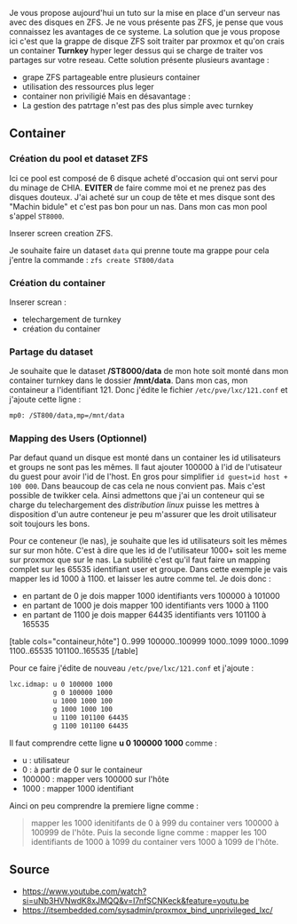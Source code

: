 
Je vous propose aujourd'hui un tuto sur la mise en place d'un serveur nas avec des disques en ZFS. Je ne vous présente pas ZFS, je pense que vous connaissez les avantages de ce systeme. 
La solution que je vous propose ici c'est que la grappe de disque ZFS soit traiter par proxmox et qu'on crais un container **Turnkey** hyper leger dessus qui se charge de traiter vos partages sur votre reseau. 
Cette solution présente plusieurs avantage : 
- grape ZFS partageable entre plusieurs container
- utilisation des ressources plus leger
- container non priviligié
Mais en désavantage :
- La gestion des patrtage n'est pas des plus simple avec turnkey

## Container
### Création du pool et dataset ZFS

Ici ce pool est composé de 6 disque acheté d'occasion qui ont servi pour du minage de CHIA. **EVITER** de faire comme moi et ne prenez pas des disques douteux. J'ai acheté sur un coup de tête et mes disque sont des "Machin bidule" et c'est pas bon pour un nas. Dans mon cas mon pool s'appel `ST8000`.

Inserer screen creation ZFS. 

Je souhaite faire un dataset `data` qui prenne toute ma grappe pour cela j'entre la commande : `zfs create ST800/data`

### Création du container

Inserer screan :
- telechargement de turnkey
- création du container

### Partage du dataset

Je souhaite que le dataset **/ST8000/data** de mon hote soit monté dans mon container turnkey dans le dossier **/mnt/data**.
Dans mon cas, mon containeur a l'identifiant 121.  Donc j'édite le fichier `/etc/pve/lxc/121.conf` et j'ajoute cette ligne :

~~~bash
mp0: /ST800/data,mp=/mnt/data
~~~

### Mapping des Users (Optionnel)

Par defaut quand un disque est monté dans un container les id utilisateurs et groups ne sont pas les mêmes. Il faut ajouter 100000 à l'id de l'utisateur du guest pour avoir l'id de l'host. En gros pour simplifier `id guest=id host + 100 000`. 
Dans beaucoup de cas cela ne nous convient pas. Mais c'est possible de twikker cela. Ainsi admettons que j'ai un conteneur qui se charge du telechargement des _distribution linux_ puisse les mettres à disposition d'un autre conteneur je peu m'assurer que les droit utilisateur soit toujours les bons. 

Pour ce conteneur (le nas), je souhaite que les id utilisateurs soit les mêmes sur sur mon hôte. C'est à dire que les id de l'utilisateur 1000+ soit les meme sur proxmox que sur le nas. La subtilité c'est qu'il faut faire un mapping complet sur les 65535 identifiant user et groupe. Dans cette exemple je vais mapper les id 1000 à 1100. et laisser les autre comme tel. Je dois donc :
- en partant de 0 je dois mapper 1000 identifiants vers 100000 à 101000
- en partant de 1000 je dois mapper 100 identifiants vers 1000 à 1100
- en partant de 1100 je dois mapper 64435 identifiants vers 101100 à 165535

[table cols="containeur,hôte"]
0..999	100000..100999
1000..1099	1000..1099
1100..65535	101100..165535
[/table]

Pour ce faire j'édite de nouveau  `/etc/pve/lxc/121.conf` et j'ajoute : 
~~~bash
lxc.idmap: u 0 100000 1000
           g 0 100000 1000
           u 1000 1000 100
           g 1000 1000 100
           u 1100 101100 64435
           g 1100 101100 64435
~~~

Il faut comprendre cette ligne **u 0 100000 1000** comme :
- u : utilisateur
- 0 : à partir de 0 sur le containeur
- 100000 : mapper vers 100000 sur l'hôte
- 1000 : mapper 1000 identifiant

Ainci on peu comprendre la premiere ligne comme : 
> mapper les 1000 idenitifants de 0 à 999 du container vers 100000 à 100999 de l'hôte. 
Puis la seconde ligne comme :
> mapper les 100 identifiants de 1000 à 1099 du container vers 1000 à 1099 de l'hôte.



## Source

* https://www.youtube.com/watch?si=uNb3HVNwdK8xJMQQ&v=I7nfSCNKeck&feature=youtu.be
* https://itsembedded.com/sysadmin/proxmox_bind_unprivileged_lxc/
